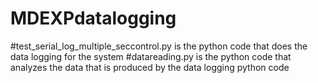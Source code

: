 # MDEXPdatalogging
#test_serial_log_multiple_seccontrol.py is the python code that does the data logging for the system 
#datareading.py is the python code that analyzes the data that is produced by the data logging python code 
